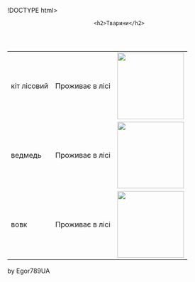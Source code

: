 
!DOCTYPE html>
<html lang="en">
<head>
    <meta charset="UTF-8">
    <meta name="viewport" content="width=device-width, initial-scale=1.0">
    <title>Document</title>
</head>
<body>
<header>

    <h2>Тварини</h2>
</header>
<main><table>
<tr><td>кіт лісовий</td><td>Проживає в лісі</td><td><img src="https://encrypted-tbn2.gstatic.com/images?q=tbn:ANd9GcRz29hlU86jWPSPVE4ttZ7JKDtxZLiyRdHETCa8nFzOZPUvYZFmw83wbZJtTytGPWPnY7gOHHF4dtZ2fXcak7DL1y5R6on-956jc3pxnAA" alt="" width="150"></td></tr>
<tr><td>ведмедь</td><td>Проживає в лісі</td><td><img src="https://encrypted-tbn3.gstatic.com/images?q=tbn:ANd9GcRC4MGTa_ICfQ_7XNVOcCL00lRLxYu6CX7V8hxcwNSWg1-KsXW1EaEIxvTq_yW6k29q0fujaIPp60Va3TKban9-eF8LeVlMEKfbm4Wfn8nZ" alt="" width="150"></td></tr  width="150"></td></tr>
<tr><td>вовк</td><td>Проживає в лісі</td><td><img src="https://encrypted-tbn0.gstatic.com/images?q=tbn:ANd9GcRgqEDPC8Gpq-u-bkyz4FE1TYqnJC3ecbed08GJG3WGQ70TZnnPpaqEMR0GqAT9IYtsW6Ic1TVpbf50ehGdaro-seJimUQ_T9JIJ1RChB1j" alt="" width="150"></td></tr>
</table></main><footer>by Egor789UA</footer>
</body>
</html>
